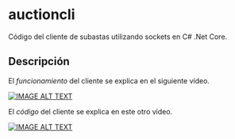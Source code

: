 # auctioncli

Código del cliente de subastas utilizando sockets en C# .Net Core.

## Descripción

El *funcionamiento* del cliente se explica en el siguiente vídeo.

[![IMAGE ALT TEXT](https://img.youtube.com/vi/947w3rN8cbg/0.jpg)](https://www.youtube.com/watch?v=947w3rN8cbg&list=PLK_BHw0Wm4MKLFysxzgfIMKuY0b-HTGvp&index=3 "03. Funcionamiento subasta")

El *código* del cliente se explica en este otro vídeo.

[![IMAGE ALT TEXT](https://img.youtube.com/vi/U7vX6n1tdSE/0.jpg)](https://www.youtube.com/watch?v=U7vX6n1tdSE&list=PLK_BHw0Wm4MKLFysxzgfIMKuY0b-HTGvp&index=5 "05. Código cliente subasta")
